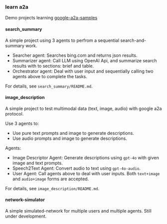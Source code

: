 ### learn a2a

Demo projects learning [google-a2a-samples](https://github.com/google-a2a/a2a-samples)

#### search_summary

A simple project using 3 agents to perfrom a sequential search-and-summary work.

- Searcher agent: Searches bing.com and returns json results.
- Summarizer agent: Call LLM using OpenAI Api, and summarize search results with to sections: brief and table.
- Orchestrator agent: Deal with user input and sequentially calling two agents above to complete the tasks.

For details, see `search_summary/README.md`.


#### image_description

A simple project to test multimodal data (text, image, audio) with google a2a protocol.

Use 3 agents to:

- Use pure text prompts and image to generate descriptions.
- Use audio prompts and image to generate descriptions.

Agents:

- Image Descriptor Agent: Generate descriptions using `gpt-4o` with given image and text prompts.
- Speech2Text Agent: Convert audio to text using `gpt-4o-audio`.
- User Agent: Call agents above to deal with user inputs. Both `text+image` and `audio+image` forms are accepted.

For details, see `image_description/README.md`.

#### network-simulator

A simple simulated-network for multiple users and multiple agents. Still under development.